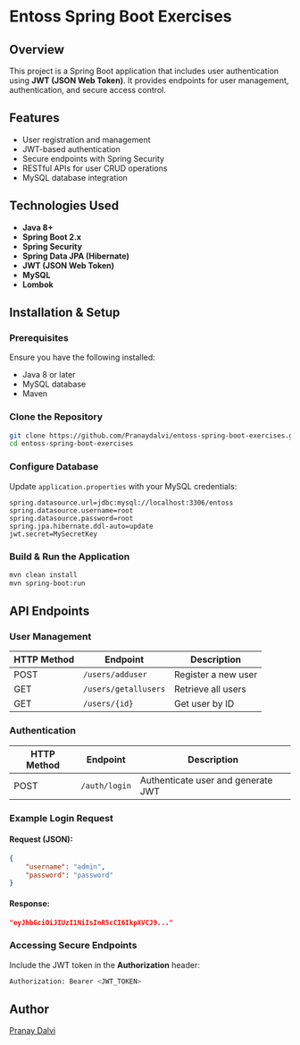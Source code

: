# Entoss Spring Boot Exercises

## Overview

This project is a Spring Boot application that includes user authentication using **JWT (JSON Web Token)**. It provides endpoints for user management, authentication, and secure access control.

## Features

- User registration and management
- JWT-based authentication
- Secure endpoints with Spring Security
- RESTful APIs for user CRUD operations
- MySQL database integration

## Technologies Used

- **Java 8+**
- **Spring Boot 2.x**
- **Spring Security**
- **Spring Data JPA (Hibernate)**
- **JWT (JSON Web Token)**
- **MySQL**
- **Lombok**

## Installation & Setup

### Prerequisites

Ensure you have the following installed:

- Java 8 or later
- MySQL database
- Maven

### Clone the Repository

```sh
git clone https://github.com/Pranaydalvi/entoss-spring-boot-exercises.git
cd entoss-spring-boot-exercises
```

### Configure Database

Update `application.properties` with your MySQL credentials:

```properties
spring.datasource.url=jdbc:mysql://localhost:3306/entoss
spring.datasource.username=root
spring.datasource.password=root
spring.jpa.hibernate.ddl-auto=update
jwt.secret=MySecretKey
```

### Build & Run the Application

```sh
mvn clean install
mvn spring-boot:run
```

## API Endpoints

### User Management

| HTTP Method | Endpoint             | Description         |
| ----------- | -------------------- | ------------------- |
| POST        | `/users/adduser`     | Register a new user |
| GET         | `/users/getallusers` | Retrieve all users  |
| GET         | `/users/{id}`        | Get user by ID      |

### Authentication

| HTTP Method | Endpoint      | Description                        |
| ----------- | ------------- | ---------------------------------- |
| POST        | `/auth/login` | Authenticate user and generate JWT |

### Example Login Request

#### Request (JSON):

```json
{
    "username": "admin",
    "password": "password"
}
```

#### Response:

```json
"eyJhbGciOiJIUzI1NiIsInR5cCI6IkpXVCJ9..."
```

### Accessing Secure Endpoints

Include the JWT token in the **Authorization** header:

```sh
Authorization: Bearer <JWT_TOKEN>
```

## Author

[Pranay Dalvi](https://github.com/Pranaydalvi)

